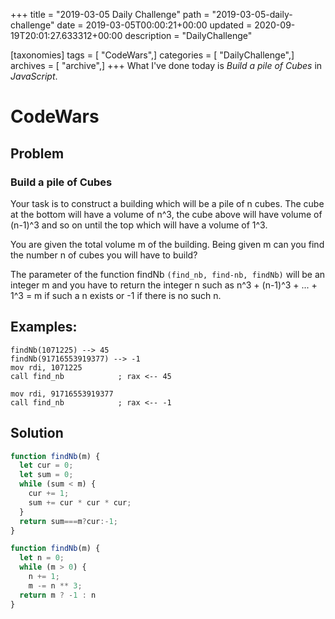 +++
title = "2019-03-05 Daily Challenge"
path = "2019-03-05-daily-challenge"
date = 2019-03-05T00:00:21+00:00
updated = 2020-09-19T20:01:27.633312+00:00
description = "DailyChallenge"

[taxonomies]
tags = [ "CodeWars",]
categories = [ "DailyChallenge",]
archives = [ "archive",]
+++
What I've done today is *Build a pile of Cubes* in *JavaScript*.
<!-- more -->

# CodeWars

## Problem

### Build a pile of Cubes

Your task is to construct a building which will be a pile of n cubes. The cube at the bottom will have a volume of n^3, the cube above will have volume of (n-1)^3 and so on until the top which will have a volume of 1^3.

You are given the total volume m of the building. Being given m can you find the number n of cubes you will have to build?

The parameter of the function findNb `(find_nb, find-nb, findNb)` will be an integer m and you have to return the integer n such as n^3 + (n-1)^3 + ... + 1^3 = m if such a n exists or -1 if there is no such n.

## Examples:

```
findNb(1071225) --> 45
findNb(91716553919377) --> -1
mov rdi, 1071225
call find_nb            ; rax <-- 45

mov rdi, 91716553919377
call find_nb            ; rax <-- -1
```

## Solution

```js
function findNb(m) {
  let cur = 0;
  let sum = 0;
  while (sum < m) {
    cur += 1;
    sum += cur * cur * cur;
  }
  return sum===m?cur:-1;
}

function findNb(m) {
  let n = 0;
  while (m > 0) {
    n += 1;
    m -= n ** 3;
  return m ? -1 : n
}
```
